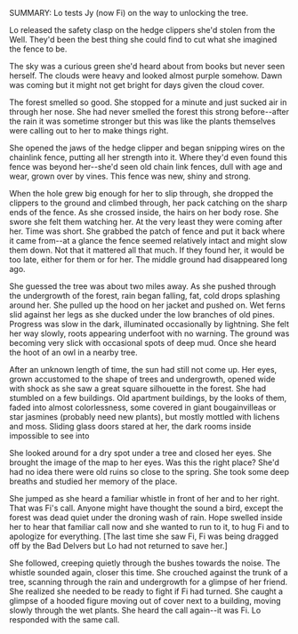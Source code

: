 SUMMARY: Lo tests Jy (now Fi) on the way to unlocking the tree. 

Lo released the safety clasp on the hedge clippers she'd stolen from the Well. They'd been the best thing she could find to cut what she imagined the fence to be. 

The sky was a curious green she'd heard about from books but never seen herself.  The clouds were heavy and looked almost purple somehow.  Dawn was coming but it might not get bright for days given the cloud cover. 

The forest smelled so good.  She stopped for a minute and just sucked air in through her nose.  She had never smelled the forest this strong before--after the rain it was sometime stronger but this was like the plants themselves were calling out to her to make things right. 

She opened the jaws of the hedge clipper and began snipping wires on the chainlink fence, putting all her strength into it.  Where they'd even found this fence was beyond her--she'd seen old chain link fences, dull with age and wear, grown over by vines.  This fence was new, shiny and strong.

When the hole grew big enough for her to slip through, she dropped the clippers to the ground and climbed through, her pack catching on the sharp ends of the fence.  As she crossed inside, the hairs on her body rose.  She swore she felt them watching her. At the very least they were coming after her. Time was short. She grabbed the patch of fence and put it back where it came from--at a glance the fence seemed relatively intact and might slow them down. Not that it mattered all that much. If they found her, it would be too late, either for them or for her.  The middle ground had disappeared long ago.

She guessed the tree was about two miles away. As she pushed through the undergrowth of the forest, rain began falling, fat, cold drops splashing around her.  She pulled up the hood on her jacket and pushed on.  Wet ferns slid against her legs as she ducked under the low branches of old pines.  Progress was slow in the dark, illuminated occasionally by lightning.  She felt her way slowly, roots appearing underfoot with no warning.  The ground was becoming very slick with occasional spots of deep mud. Once she heard the hoot of an owl in a nearby tree. 

After an unknown length of time, the sun had still not come up.  Her eyes, grown accustomed to the shape of trees and undergrowth, opened wide with shock as she saw a great square silhouette in the forest. She had stumbled on a few buildings. Old apartment buildings, by the looks of them, faded into almost colorlessness, some covered in giant bougainvilleas or star jasmines (probably need new plants), but mostly mottled with lichens and moss.  Sliding glass doors stared at her, the dark rooms inside impossible to see into

She looked around for a dry spot under a tree and closed her eyes. She brought the image of the map to her eyes. Was this the right place? She'd had no idea there were old ruins so close to the spring.  She took some deep breaths and studied her memory of the place.  

She jumped as she heard a familiar whistle in front of her and to her right.  That was Fi's call. Anyone might have thought the sound a bird, except the forest was dead quiet under the droning wash of rain.  Hope swelled inside her to hear that familiar call now and she wanted to run to it, to hug Fi and to apologize for everything.   [The last time she saw Fi, Fi was being dragged off by the Bad Delvers but Lo had not returned to save her.]

She followed, creeping quietly through the bushes towards the noise.  The whistle sounded again, closer this time.  She crouched against the trunk of a tree, scanning through the rain and undergrowth for a glimpse of her friend.  She realized she needed to be ready to fight if Fi had turned. She caught a glimpse of a hooded figure moving out of cover next to a building, moving slowly through the wet plants.  She heard the call again--it was Fi. Lo responded with the same call. 

